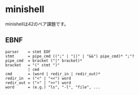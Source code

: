 # minishell
minishellは42のペア課題です。

## EBNF
```ebnf
parser    = stmt EOF
stmt      = pipe_cmd ((";" | "||" | "&&") pipe_cmd)* ";"?
pipe_cmd  = bracket ("|" bracket)*
bracket   = "(" stmt ")"
          | cmd
cmd       = (word | redir_in | redir_out)*
redir_in  = ("<" | "<<") word 
redir_out = (">" | ">>") word
word      = (e.g.) "ls", "-l", "file", ...
```

